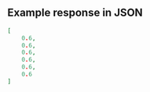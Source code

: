 

## Example response in JSON

```json
[
    0.6, 
    0.6, 
    0.6, 
    0.6, 
    0.6, 
    0.6
]
```

